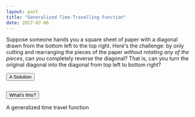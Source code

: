 ```yaml
---
layout: post
title: "Generalized Time-Travelling Function"
date: 2017-02-06
---
```

<script src="../../../../js/libraries/p5.js" type="text/javascript"></script>
<script src="../../../../js/libraries/p5.dom.js" type="text/javascript"></script>
<script src="../../../../js/time_travel_general.js"></script>
Suppose someone hands you a square sheet of paper with a diagonal drawn from the bottom left to the top right. Here's the challenge: by only cutting and rearranging the pieces of the paper *without rotating any of the pieces*, can you completely reverse the diagonal? That is, can you turn the original diagonal into the diagonal from top left to bottom right?

<button class="accordion">A Solution</button>
<div class="panel">
<p>
<div id = "time-travel" style="display: flex;justify-content: center;"></div>
</p>
</div>

<button class="accordion">What's this?</button>
<div class="panel">
<p>
A generalized time travel function
</div>

